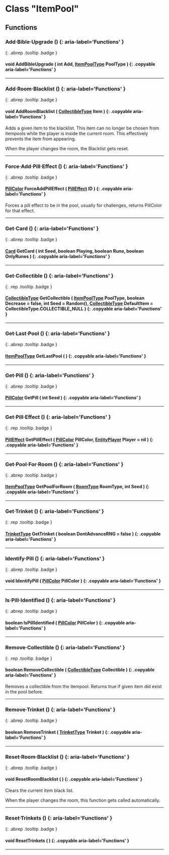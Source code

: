 # Class "ItemPool"
## Functions
### Add·Bible·Upgrade () {: aria-label='Functions' }
[ ](#){: .abrep .tooltip .badge }
#### void AddBibleUpgrade ( int Add, [ItemPoolType](enums/ItemPoolType.md) PoolType ) {: .copyable aria-label='Functions' }

___ 
### Add·Room·Blacklist () {: aria-label='Functions' }
[ ](#){: .abrep .tooltip .badge }
#### void AddRoomBlacklist ( [CollectibleType](enums/CollectibleType.md) Item ) {: .copyable aria-label='Functions' }
Adds a given item to the blacklist. This item can no longer be chosen from itempools while the player is inside the current room. This effectively prevents the item from appearing.

When the player changes the room, the Blacklist gets reset.

___ 
### Force·Add·Pill·Effect () {: aria-label='Functions' }
[ ](#){: .abrep .tooltip .badge }
#### [PillColor](enums/PillColor.md) ForceAddPillEffect ( [PillEffect](enums/PillEffect.md) ID ) {: .copyable aria-label='Functions' }
Forces a pill effect to be in the pool, usually for challenges, returns PillColor for that effect. 
___ 
### Get·Card () {: aria-label='Functions' }
[ ](#){: .abrep .tooltip .badge }
#### [Card](enums/Card.md) GetCard ( int Seed, boolean Playing, boolean Rune, boolean OnlyRunes ) {: .copyable aria-label='Functions' }

___ 
### Get·Collectible () {: aria-label='Functions' }
[ ](#){: .rep .tooltip .badge }
#### [CollectibleType](enums/CollectibleType.md) GetCollectible ( [ItemPoolType](enums/ItemPoolType.md) PoolType, boolean Decrease = false, int Seed = Random(), [CollectibleType](enums/CollectibleType.md) DefaultItem = CollectibleType.COLLECTIBLE_NULL ) {: .copyable aria-label='Functions' }

___ 
### Get·Last·Pool () {: aria-label='Functions' }
[ ](#){: .abrep .tooltip .badge }
#### [ItemPoolType](enums/ItemPoolType.md) GetLastPool ( ) {: .copyable aria-label='Functions' }

___ 
### Get·Pill () {: aria-label='Functions' }
[ ](#){: .abrep .tooltip .badge }
#### [PillColor](enums/PillColor.md) GetPill ( int Seed ) {: .copyable aria-label='Functions' }

___ 
### Get·Pill·Effect () {: aria-label='Functions' }
[ ](#){: .rep .tooltip .badge }
#### [PillEffect](enums/PillEffect.md) GetPillEffect ( [PillColor](enums/PillColor.md) PillColor, [EntityPlayer](EntityPlayer.md) Player = nil ) {: .copyable aria-label='Functions' }

___ 
### Get·Pool·For·Room () {: aria-label='Functions' }
[ ](#){: .abrep .tooltip .badge }
#### [ItemPoolType](enums/ItemPoolType.md) GetPoolForRoom ( [RoomType](enums/RoomType.md) RoomType, int Seed ) {: .copyable aria-label='Functions' }

___ 
### Get·Trinket () {: aria-label='Functions' }
[ ](#){: .rep .tooltip .badge }
#### [TrinketType](enums/TrinketType.md) GetTrinket ( boolean DontAdvanceRNG = false ) {: .copyable aria-label='Functions' }

___ 
### Identify·Pill () {: aria-label='Functions' }
[ ](#){: .abrep .tooltip .badge }
#### void IdentifyPill ( [PillColor](enums/PillColor.md) PillColor ) {: .copyable aria-label='Functions' }

___ 
### Is·Pill·Identified () {: aria-label='Functions' }
[ ](#){: .abrep .tooltip .badge }
#### boolean IsPillIdentified ( [PillColor](enums/PillColor.md) PillColor ) {: .copyable aria-label='Functions' }

___ 
### Remove·Collectible () {: aria-label='Functions' }
[ ](#){: .rep .tooltip .badge }
#### boolean RemoveCollectible ( [CollectibleType](enums/CollectibleType.md) Collectible ) {: .copyable aria-label='Functions' }
Removes a collectible from the itempool. Returns true if given item did exist in the pool before.

___ 
### Remove·Trinket () {: aria-label='Functions' }
[ ](#){: .abrep .tooltip .badge }
#### boolean RemoveTrinket ( [TrinketType](enums/TrinketType.md) Trinket ) {: .copyable aria-label='Functions' }

___ 
### Reset·Room·Blacklist () {: aria-label='Functions' }
[ ](#){: .abrep .tooltip .badge }
#### void ResetRoomBlacklist ( ) {: .copyable aria-label='Functions' }
Clears the current item black list.

When the player changes the room, this function gets called automatically.

___ 
### Reset·Trinkets () {: aria-label='Functions' }
[ ](#){: .abrep .tooltip .badge }
#### void ResetTrinkets ( ) {: .copyable aria-label='Functions' }

___ 
